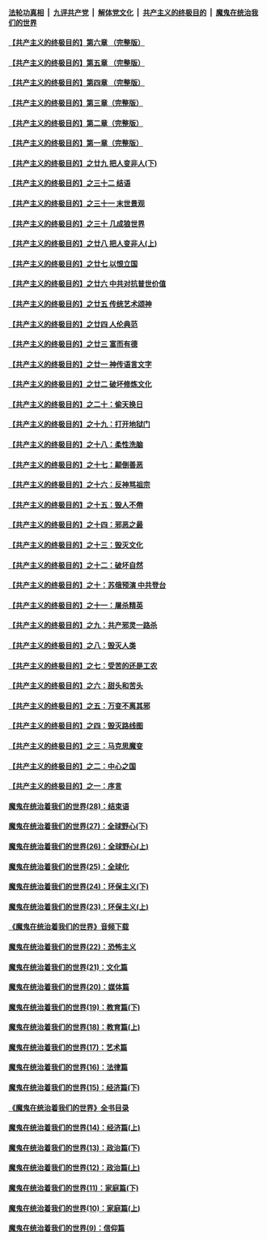####  [法轮功真相](../../../../basic/blob/master/README.md?t=12131352) &nbsp;|&nbsp; [九评共产党](../../../../9ping.md/blob/master/README.md?t=12131352) &nbsp;|&nbsp; [解体党文化](../../../../jtdwh.md/blob/master/README.md?t=12131352)  &nbsp;|&nbsp; [共产主义的终极目的](../../../../gczydzjmd.md/blob/master/README.md?t=12131352) &nbsp;|&nbsp; [魔鬼在统治我们的世界](../../../../mgztzwmdsj.md/blob/master/README.md?t=12131352) 

#### [【共产主义的终极目的】第六章 （完整版）](../pages/nsc422/n11428913.md?t=12131352) 

#### [【共产主义的终极目的】第五章 （完整版）](../pages/nsc422/n11428912.md?t=12131352) 

#### [【共产主义的终极目的】第四章 （完整版）](../pages/nsc422/n11428907.md?t=12131352) 

#### [【共产主义的终极目的】第三章（完整版）](../pages/nsc422/n11428848.md?t=12131352) 

#### [【共产主义的终极目的】第二章（完整版）](../pages/nsc422/n11428831.md?t=12131352) 

#### [【共产主义的终极目的】第一章（完整版）](../pages/nsc422/n11417651.md?t=12131352) 

#### [【共产主义的终极目的】之廿九 把人变非人(下)](../pages/nsc422/n11344140.md?t=12131352) 

#### [【共产主义的终极目的】之三十二 结语](../pages/nsc422/n11360535.md?t=12131352) 

#### [【共产主义的终极目的】之三十一 末世景观](../pages/nsc422/n11351129.md?t=12131352) 

#### [【共产主义的终极目的】之三十 几成狼世界](../pages/nsc422/n11348280.md?t=12131352) 

#### [【共产主义的终极目的】之廿八 把人变非人(上)](../pages/nsc422/n11340492.md?t=12131352) 

#### [【共产主义的终极目的】之廿七 以恨立国](../pages/nsc422/n11336944.md?t=12131352) 

#### [【共产主义的终极目的】之廿六 中共对抗普世价值](../pages/nsc422/n11324785.md?t=12131352) 

#### [【共产主义的终极目的】之廿五 传统艺术颂神](../pages/nsc422/n11296396.md?t=12131352) 

#### [【共产主义的终极目的】之廿四 人伦典范](../pages/nsc422/n11296397.md?t=12131352) 

#### [【共产主义的终极目的】之廿三 富而有德](../pages/nsc422/n11283598.md?t=12131352) 

#### [【共产主义的终极目的】之廿一 神传语言文字](../pages/nsc422/n11263265.md?t=12131352) 

#### [【共产主义的终极目的】之廿二 破坏修炼文化](../pages/nsc422/n11245728.md?t=12131352) 

#### [【共产主义的终极目的】之二十：偷天换日](../pages/nsc422/n11238846.md?t=12131352) 

#### [【共产主义的终极目的】之十九：打开地狱门](../pages/nsc422/n11206376.md?t=12131352) 

#### [【共产主义的终极目的】之十八：柔性洗脑](../pages/nsc422/n11199994.md?t=12131352) 

#### [【共产主义的终极目的】之十七：颠倒善恶](../pages/nsc422/n11179782.md?t=12131352) 

#### [【共产主义的终极目的】之十六：反神骂祖宗](../pages/nsc422/n11166798.md?t=12131352) 

#### [【共产主义的终极目的】之十五：毁人不倦](../pages/nsc422/n11166792.md?t=12131352) 

#### [【共产主义的终极目的】之十四：邪恶之最](../pages/nsc422/n11150249.md?t=12131352) 

#### [【共产主义的终极目的】之十三：毁灭文化](../pages/nsc422/n11135227.md?t=12131352) 

#### [【共产主义的终极目的】之十二：破坏自然](../pages/nsc422/n11135214.md?t=12131352) 

#### [【共产主义的终极目的】之十：苏俄预演 中共登台](../pages/nsc422/n11118424.md?t=12131352) 

#### [【共产主义的终极目的】之十一：屠杀精英](../pages/nsc422/n11118442.md?t=12131352) 

#### [【共产主义的终极目的】之九：共产邪灵一路杀](../pages/nsc422/n11114139.md?t=12131352) 

#### [【共产主义的终极目的】之八：毁灭人类](../pages/nsc422/n11108503.md?t=12131352) 

#### [【共产主义的终极目的】之七：受苦的还是工农](../pages/nsc422/n11101809.md?t=12131352) 

#### [【共产主义的终极目的】之六：甜头和苦头](../pages/nsc422/n11096971.md?t=12131352) 

#### [【共产主义的终极目的】之五：万变不离其邪](../pages/nsc422/n11091285.md?t=12131352) 

#### [【共产主义的终极目的】之四：毁灭路线图](../pages/nsc422/n11086284.md?t=12131352) 

#### [【共产主义的终极目的】之三：马克思魔变](../pages/nsc422/n11061941.md?t=12131352) 

#### [【共产主义的终极目的】之二：中心之国](../pages/nsc422/n11047728.md?t=12131352) 

#### [【共产主义的终极目的】之一：序言](../pages/nsc422/n11086077.md?t=12131352) 

#### [魔鬼在统治着我们的世界(28)：结束语](../pages/nsc422/n10936246.md?t=12131352) 

#### [魔鬼在统治着我们的世界(27)：全球野心(下)](../pages/nsc422/n10928319.md?t=12131352) 

#### [魔鬼在统治着我们的世界(26)：全球野心(上)](../pages/nsc422/n10900318.md?t=12131352) 

#### [魔鬼在统治着我们的世界(25)：全球化](../pages/nsc422/n10788205.md?t=12131352) 

#### [魔鬼在统治着我们的世界(24)：环保主义(下)](../pages/nsc422/n10695307.md?t=12131352) 

#### [魔鬼在统治着我们的世界(23)：环保主义(上)](../pages/nsc422/n10688613.md?t=12131352) 

#### [《魔鬼在统治着我们的世界》音频下载](../pages/nsc422/n10635553.md?t=12131352) 

#### [魔鬼在统治着我们的世界(22)：恐怖主义](../pages/nsc422/n10614727.md?t=12131352) 

#### [魔鬼在统治着我们的世界(21)：文化篇](../pages/nsc422/n10597706.md?t=12131352) 

#### [魔鬼在统治着我们的世界(20)：媒体篇](../pages/nsc422/n10586579.md?t=12131352) 

#### [魔鬼在统治着我们的世界(19)：教育篇(下)](../pages/nsc422/n10564808.md?t=12131352) 

#### [魔鬼在统治着我们的世界(18)：教育篇(上)](../pages/nsc422/n10526970.md?t=12131352) 

#### [魔鬼在统治着我们的世界(17)：艺术篇](../pages/nsc422/n10499093.md?t=12131352) 

#### [魔鬼在统治着我们的世界(16)：法律篇](../pages/nsc422/n10485969.md?t=12131352) 

#### [魔鬼在统治着我们的世界(15)：经济篇(下)](../pages/nsc422/n10469975.md?t=12131352) 

#### [《魔鬼在统治着我们的世界》全书目录](../pages/nsc422/n10464261.md?t=12131352) 

#### [魔鬼在统治着我们的世界(14)：经济篇(上)](../pages/nsc422/n10457370.md?t=12131352) 

#### [魔鬼在统治着我们的世界(13)：政治篇(下)](../pages/nsc422/n10448270.md?t=12131352) 

#### [魔鬼在统治着我们的世界(12)：政治篇(上)](../pages/nsc422/n10444576.md?t=12131352) 

#### [魔鬼在统治着我们的世界(11)：家庭篇(下)](../pages/nsc422/n10440961.md?t=12131352) 

#### [魔鬼在统治着我们的世界(10)：家庭篇(上)](../pages/nsc422/n10435448.md?t=12131352) 

#### [魔鬼在统治着我们的世界(9)：信仰篇](../pages/nsc422/n10432159.md?t=12131352) 

